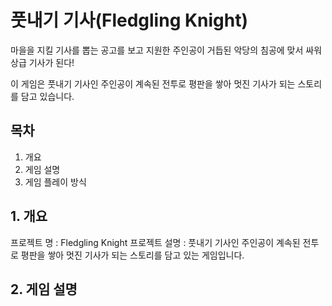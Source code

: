 # 풋내기 기사(Fledgling Knight)
마을을 지킬 기사를 뽑는 공고를 보고 지원한 주인공이 거듭된 악당의 침공에 맞서 싸워 상급 기사가 된다!

이 게임은 풋내기 기사인 주인공이 계속된 전투로 평판을 쌓아 멋진 기사가 되는 스토리를 담고 있습니다.

## 목차
1. 개요
2. 게임 설명
3. 게임 플레이 방식

## 1. 개요
프로젝트 명 : Fledgling Knight
프로젝트 설명 : 풋내기 기사인 주인공이 계속된 전투로 평판을 쌓아 멋진 기사가 되는 스토리를 담고 있는 게임입니다.

## 2. 게임 설명
